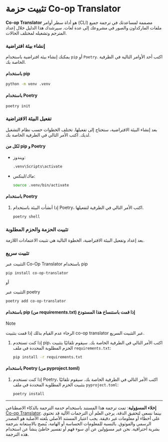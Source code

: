 <!--
CO_OP_TRANSLATOR_METADATA:
{
  "original_hash": "510827ad22a2031a50838919c3594828",
  "translation_date": "2025-10-15T02:18:35+00:00",
  "source_file": "getting_started/command-line-guide/install-package.md",
  "language_code": "ar"
}
-->
# تثبيت حزمة Co-op Translator

**Co-op Translator** هو أداة سطر أوامر (CLI) مصممة لمساعدتك في ترجمة جميع ملفات الماركداون والصور في مشروعك إلى عدة لغات. سيرشدك هذا الدليل خلال إعداد المترجم وتشغيله لمختلف الحالات.

### إنشاء بيئة افتراضية

يمكنك إنشاء بيئة افتراضية باستخدام `pip` أو `Poetry`. اكتب أحد الأوامر التالية في الطرفية الخاصة بك.

#### باستخدام pip

```bash
python -m venv .venv
```

#### باستخدام Poetry

```bash
poetry init
```

### تفعيل البيئة الافتراضية

بعد إنشاء البيئة الافتراضية، ستحتاج إلى تفعيلها. تختلف الخطوات حسب نظام التشغيل لديك. اكتب الأمر التالي في الطرفية الخاصة بك.

#### لكل من pip و Poetry

- ويندوز:

    ```bash
    .venv\Scripts\activate
    ```

- ماك/لينكس:

    ```bash
    source .venv/bin/activate
    ```

#### باستخدام Poetry

1. إذا أنشأت البيئة باستخدام Poetry، اكتب الأمر التالي في الطرفية لتفعيلها.

    ```bash
    poetry shell
    ```

### تثبيت الحزمة والحزم المطلوبة

بعد إعداد وتفعيل البيئة الافتراضية، الخطوة التالية هي تثبيت الاعتمادات اللازمة.

### تثبيت سريع

التثبيت عبر Co-Op Translator باستخدام pip

```
pip install co-op-translator
```
أو

التثبيت عبر poetry
```
poetry add co-op-translator
```

#### باستخدام pip (من requirements.txt) إذا قمت باستنساخ هذا المستودع

> [!NOTE]
> الرجاء عدم القيام بذلك إذا قمت بتثبيت co-op translator عبر التثبيت السريع.

1. إذا كنت تستخدم pip، اكتب الأمر التالي في الطرفية الخاصة بك. سيقوم تلقائيًا بتثبيت الحزم المطلوبة المحددة في ملف `requirements.txt`:

    ```bash
    pip install -r requirements.txt
    ```

#### باستخدام Poetry (من pyproject.toml)

1. إذا كنت تستخدم Poetry، اكتب الأمر التالي في الطرفية الخاصة بك. سيقوم تلقائيًا بتثبيت الحزم المطلوبة المحددة في ملف `pyproject.toml`:

    ```bash
    poetry install
    ```

---

**إخلاء المسؤولية**:
تمت ترجمة هذا المستند باستخدام خدمة الترجمة بالذكاء الاصطناعي [Co-op Translator](https://github.com/Azure/co-op-translator). بينما نسعى لتحقيق الدقة، يرجى العلم أن الترجمات الآلية قد تحتوي على أخطاء أو معلومات غير دقيقة. يجب اعتبار المستند الأصلي بلغته الأصلية هو المصدر الرسمي والموثوق. بالنسبة للمعلومات الحساسة أو الهامة، يُنصح بالاستعانة بترجمة بشرية احترافية. نحن غير مسؤولين عن أي سوء فهم أو تفسير خاطئ ينشأ عن استخدام هذه الترجمة.